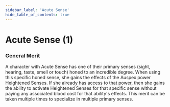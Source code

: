 ```yaml
---
sidebar_label: 'Acute Sense'
hide_table_of_contents: true
---
```


# Acute Sense (1)

### General Merit

A character with Acute Sense has one of their primary senses (sight, hearing, taste, smell or touch) honed to an incredible degree. When using this specific honed sense, she gains the effects of the Auspex power Heightened Senses. If she already has access to that power, then she gains the ability to activate Heightened Senses for that specific sense without paying any associated blood cost for that ability's effects. This merit can be taken multiple times to specialize in multiple primary senses.
